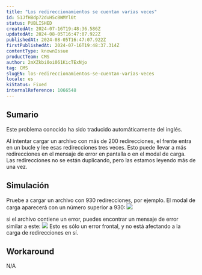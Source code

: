 ```yaml
---
title: "Los redireccionamientos se cuentan varias veces"
id: 51JfHBdp72duH5cBWMYl0t
status: PUBLISHED
createdAt: 2024-07-16T19:48:36.586Z
updatedAt: 2024-08-05T16:47:07.922Z
publishedAt: 2024-08-05T16:47:07.922Z
firstPublishedAt: 2024-07-16T19:48:37.314Z
contentType: knownIssue
productTeam: CMS
author: 2mXZkbi0oi061KicTExNjo
tag: CMS
slugEN: los-redireccionamientos-se-cuentan-varias-veces
locale: es
kiStatus: Fixed
internalReference: 1066548
---
```


## Sumario

<div class="alert alert-info">
  <p>Este problema conocido ha sido traducido automáticamente del inglés.</p>
</div>


Al intentar cargar un archivo con más de 200 redirecciones, el frente entra en un bucle y lee esas redirecciones tres veces. Esto puede llevar a más redirecciones en el mensaje de error en pantalla o en el modal de carga. Las redirecciones no se están duplicando, pero las estamos leyendo más de una vez.


##

## Simulación


Pruebe a cargar un archivo con 930 redirecciones, por ejemplo. El modal de carga aparecerá con un número superior a 930:
 ![](https://vtexhelp.zendesk.com/attachments/token/vypbPdcFp4KtjVvI5rL4tHQXU/?name=image.png)

si el archivo contiene un error, puedes encontrar un mensaje de error similar a este:
 ![](https://vtexhelp.zendesk.com/collaboration/graphql/attachments/download/s3-145778c5-53eb-4002-9b91-1b43f7394896/image.png)
Esto es sólo un error frontal, y no está afectando a la carga de redirecciones en sí.



## Workaround


N/A





